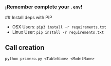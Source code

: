 ### ¡Remember complete your `.env`!

## Install deps with PIP
* OSX Users: `pip3 install -r requirements.txt`
* Linux User: `pip install -r requirements.txt`

## Call creation
`python primero.py <TableName> <ModelName>`
